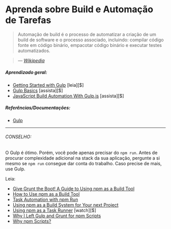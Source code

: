 # Aprenda sobre Build e Automação de Tarefas

> Automação de build é o processo de automatizar a criação de um build de software e o processo associado, incluindo: compilar código fonte em código binário, empacotar código binário e executar testes automatizados.

><cite>&#8212; [Wikipedia](https://pt.wikipedia.org/wiki/Automa%C3%A7%C3%A3o_de_compila%C3%A7%C3%A3o)</cite>

##### Aprendizado geral:

* [Getting Started with Gulp](https://www.amazon.com/Getting-Started-Gulp-Travis-Maynard/dp/1784395765?&_encoding=UTF8&tag=frontend-handbook-20&linkCode=ur2&linkId=3eb1e7a868a09b44f90570c56ef5f53b&camp=1789&creative=9325) [leia][$]
* [Gulp Basics](http://teamtreehouse.com/library/gulp-basics) [assista][$]
* [JavaScript Build Automation With Gulp.js](http://www.pluralsight.com/courses/javascript-build-automation-gulpjs) [assista][$]

##### Referências/Documentações:

* [Gulp](https://github.com/gulpjs/gulp/blob/master/docs/getting-started.md)

***

###### CONSELHO:

O Gulp é ótimo. Porém, você pode apenas precisar do `npm run`. Antes de procurar complexidade adicional na stack da sua aplicação, pergunte a si mesmo se `npm run` consegue dar conta do trabalho. Caso precise de mais, use Gulp.

Leia:

* [Give Grunt the Boot! A Guide to Using npm as a Build Tool](http://www.sitepoint.com/guide-to-npm-as-a-build-tool/)
* [How to Use npm as a Build Tool](http://blog.keithcirkel.co.uk/how-to-use-npm-as-a-build-tool/)
* [Task Automation with npm Run](http://substack.net/task_automation_with_npm_run)
* [Using npm as a Build System for Your next Project](https://drublic.de/blog/npm-builds)
* [Using npm as a Task Runner](http://teamtreehouse.com/library/using-npm-as-a-task-runner) [watch][$]
* [Why I Left Gulp and Grunt for npm Scripts](https://medium.freecodecamp.com/why-i-left-gulp-and-grunt-for-npm-scripts-3d6853dd22b8#.z8plsoxxs)
* [Why npm Scripts?](https://css-tricks.com/why-npm-scripts/)
